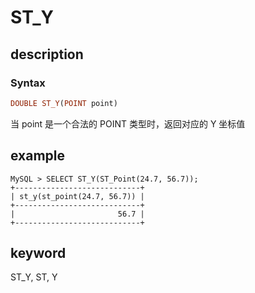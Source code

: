 # ST_Y

## description

### Syntax

```Haskell
DOUBLE ST_Y(POINT point)
```

当 point 是一个合法的 POINT 类型时，返回对应的 Y 坐标值

## example

```Plain Text
MySQL > SELECT ST_Y(ST_Point(24.7, 56.7));
+----------------------------+
| st_y(st_point(24.7, 56.7)) |
+----------------------------+
|                       56.7 |
+----------------------------+
```

## keyword

ST_Y, ST, Y
